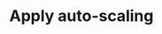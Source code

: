 ---
layout: tactic
title:  "Apply auto-scaling"
tags:   scaling cloud-principles
t-sort: "Awesome Tactic"
t-type: "Architectural Tactic"
categories: resource-allocation
t-description: "Auto scaling involves scaling the application to optimize the performance and costs. The application is monitored and automatically adjusted to ensure stable performance at the lowest costs. This enables on-demand resource usage which is a different approach compared to the traditional method where extra resources are constantly available to be prepared for peak load. When applying auto-scaling, the number of resources used are adjusted based on the workload. Hence, the energy to power the resources is proportional to the workload. Thus, we expect a positive effect of auto-scaling on energy efficiency."
t-participant: "Cloud consumer"
t-artifact: "Cloud workloads"
t-context: "Public cloud"
t-feature: "Resources allocated to workloads"
t-intent: "Optimizing performance, cost, and energy-efficiency"
t-targetQA: "Performance"
t-relatedQA: "Energy-efficiency, cost-efficiency"
t-measuredimpact: 
t-source: "Master Thesis “Architectural Tactics to Optimize Software for Energy Efficiency in the Public Cloud” by Sophie Vos"
t-source-doi: "NA"
---